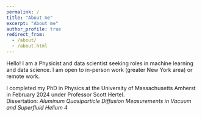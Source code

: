 ```yaml
---
permalink: /
title: "About me"
excerpt: "About me"
author_profile: true
redirect_from: 
  - /about/
  - /about.html
---
```


Hello! I am a Physicist and data scientist seeking roles in machine learning and data science. I am open to in-person work (greater New York area) or remote work.

I completed my PhD in Physics at the University of Massachusetts Amherst in February 2024 under Professor Scott Hertel. \
Dissertation: *Aluminum Quasiparticle Diffusion Measurements in Vacuum and Superfluid Helium 4*
